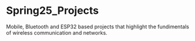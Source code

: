 # Spring25_Projects
Mobile, Bluetooth and ESP32 based projects that highlight the fundimentals of wireless communication and networks.
